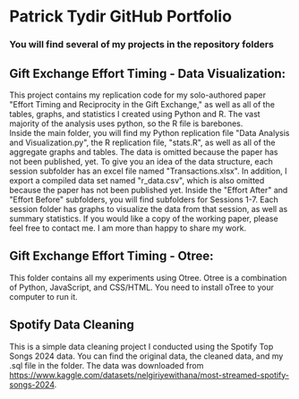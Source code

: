 # Patrick Tydir GitHub Portfolio

### You will find several of my projects in the repository folders

## Gift Exchange Effort Timing - Data Visualization:
This project contains my replication code for my solo-authored paper "Effort Timing and Reciprocity in the Gift Exchange," as well as all of the tables, graphs, and statistics I created using Python and R. The vast majority of the analysis uses python, so the R file is barebones.  
Inside the main folder, you will find my Python replication file "Data Analysis and Visualization.py", the R replication file, "stats.R", as well as all of the aggregate graphs and tables. 
The data is omitted because the paper has not been published, yet. To give you an idea of the data structure, each session subfolder has an excel file named "Transactions.xlsx". In addition, I export a compiled data set named "r_data.csv", which is also omitted because the paper has not been published yet.
Inside the "Effort After" and "Effort Before" subfolders, you will find subfolders for Sessions 1-7. Each session folder has graphs to visualize the data from that session, as well as summary statistics. 
If you would like a copy of the working paper, please feel free to contact me. I am more than happy to share my work.

## Gift Exchange Effort Timing - Otree:
This folder contains all my experiments using Otree. Otree is a combination of Python, JavaScript, and CSS/HTML. You need to install oTree to your computer to run it.

## Spotify Data Cleaning

This is a simple data cleaning project I conducted using the Spotify Top Songs 2024 data. You can find the original data, the cleaned data, and my .sql file in the folder. The data was downloaded from https://www.kaggle.com/datasets/nelgiriyewithana/most-streamed-spotify-songs-2024.

